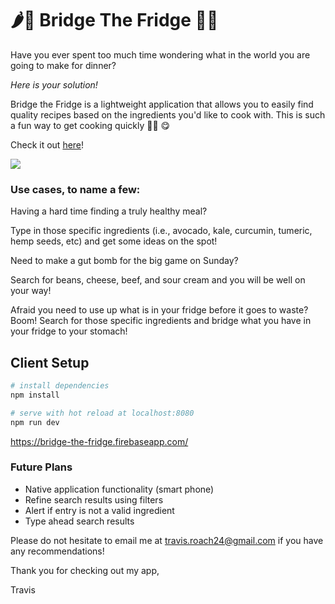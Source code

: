 # 🌶🌽 Bridge The Fridge 🥦🥕

Have you ever spent too much time wondering what in the world you are going to make for dinner? 

_Here is your solution!_

Bridge the Fridge is a lightweight application that allows you to easily find quality recipes based on the ingredients you'd like to cook with. This is such a fun way to get cooking quickly 👩‍🍳 😋

Check it out [here](https://bridge-the-fridge.firebaseapp.com/)!

![](https://user-images.githubusercontent.com/33434059/41113851-fb1e6cc2-6a3f-11e8-8d8a-4f92d0c338ac.gif)

### Use cases, to name a few:
 Having a hard time finding a truly healthy meal?
 
 Type in those specific ingredients (i.e., avocado, kale, curcumin, tumeric, hemp seeds, etc) and get some ideas on the spot!

 Need to make a gut bomb for the big game on Sunday?

 Search for beans, cheese, beef, and sour cream and you will be well on your way!

 Afraid you need to use up what is in your fridge before it goes to waste? Boom! Search for those specific ingredients and bridge what you have in your fridge to your stomach!


## Client Setup

``` bash
# install dependencies
npm install

# serve with hot reload at localhost:8080
npm run dev

```


https://bridge-the-fridge.firebaseapp.com/

### Future Plans

* Native application functionality (smart phone)
* Refine search results using filters
* Alert if entry is not a valid ingredient
* Type ahead search results

Please do not hesitate to email me at travis.roach24@gmail.com if you have any recommendations!

Thank you for checking out my app,

Travis
